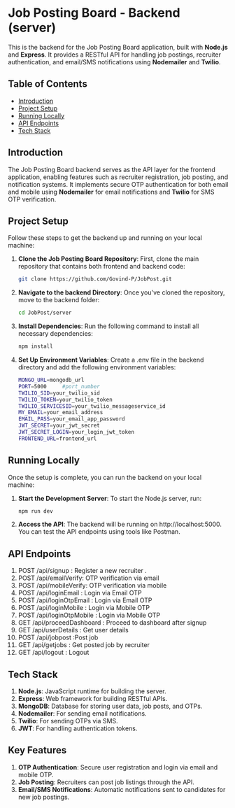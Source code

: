 # Job Posting Board - Backend (server)
This is the backend for the Job Posting Board application, built with **Node.js** and **Express**. It provides a RESTful API for handling job postings, recruiter authentication, and email/SMS notifications using **Nodemailer** and **Twilio**.

## Table of Contents
- [Introduction](#introduction)
- [Project Setup](#project-setup)
- [Running Locally](#running-locally)
- [API Endpoints](#api-endpoints)
- [Tech Stack](#tech-stack)


## Introduction

The Job Posting Board backend serves as the API layer for the frontend application, enabling features such as recruiter registration, job posting, and notification systems. It implements secure OTP authentication for both email and mobile using **Nodemailer** for email notifications and **Twilio** for SMS OTP verification.

## Project Setup

Follow these steps to get the backend up and running on your local machine:

1. **Clone the Job Posting Board Repository**:
   First, clone the main repository that contains both frontend and backend code:
   ```bash
   git clone https://github.com/Govind-P/JobPost.git
2. **Navigate to the backend Directory**: 
    Once you've cloned the repository, move to the backend folder:
    ```bash
    cd JobPost/server 
3. **Install Dependencies**: 
    Run the following command to install all necessary dependencies:
    ```bash
    npm install
4. **Set Up Environment Variables**: 
    Create a .env file in the backend directory and add the following environment variables:
    ```bash
    MONGO_URL=mongodb_url                  
    PORT=5000     #port_number                           
    TWILIO_SID=your_twilio_sid   
    TWILIO_TOKEN=your_twilio_token   
    TWILIO_SERVICESID=your_twilio_messageservice_id 
    MY_EMAIL=your_email_address     
    EMAIL_PASS=your_email_app_password     
    JWT_SECRET=your_jwt_secret             
    JWT_SECRET_LOGIN=your_login_jwt_token  
    FRONTEND_URL=frontend_url

## Running Locally
Once the setup is complete, you can run the backend on your local machine:

1. **Start the Development Server**:
    To start the Node.js server, run:
    ```bash
    npm run dev
2. **Access the API**: 
    The backend will be running on http://localhost:5000. You can test the API endpoints using tools like Postman.

## API Endpoints
    
1. POST /api/signup : Register a new recruiter .
2. POST /api/emailVerify: OTP verification via email
3. POST /api/mobileVerify: OTP verification via mobile
4. POST /api/loginEmail : Login via Email OTP
5. POST /api/loginOtpEmail : Login via Email OTP
4. POST /api/loginMobile : Login via Mobile OTP
5. POST /api/loginOtpMobile : Login via Mobile OTP
6. GET /api/proceedDashboard : Proceed to dashboard after signup
6. GET /api/userDetails : Get user details
8. POST /api/jobpost :Post job
6. GET /api/getjobs : Get posted job by recruiter
10. GET /api/logout : Logout


## Tech Stack
1. **Node.js**: JavaScript runtime for building the server.
2. **Express**: Web framework for building RESTful APIs.
3. **MongoDB**: Database for storing user data, job posts, and OTPs.
4. **Nodemailer**: For sending email notifications.
5. **Twilio**: For sending OTPs via SMS.
6. **JWT**: For handling authentication tokens.


 ## Key Features
1. **OTP Authentication**: Secure user registration and login via email and mobile OTP.
2. **Job Posting**: Recruiters can post job listings through the API.
4. **Email/SMS Notifications**: Automatic notifications sent to candidates for new job postings.
